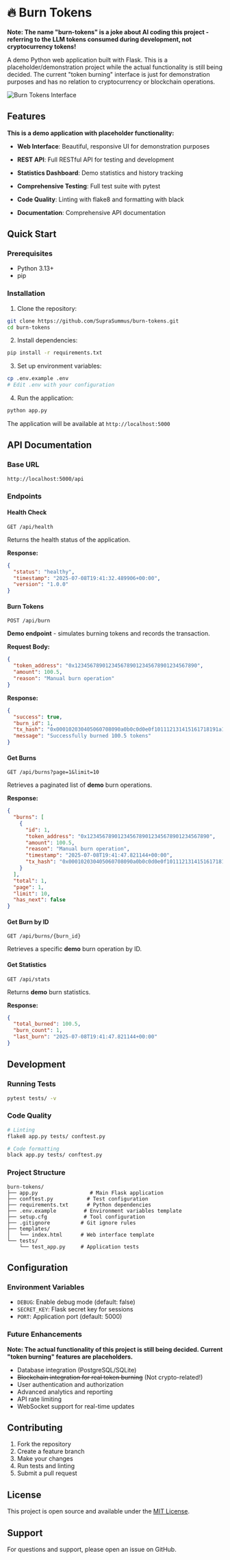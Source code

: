 # 🔥 Burn Tokens

**Note: The name "burn-tokens" is a joke about AI coding this project - referring to the LLM tokens consumed during development, not cryptocurrency tokens!**

A demo Python web application built with Flask. This is a placeholder/demonstration project while the actual functionality is still being decided. The current "token burning" interface is just for demonstration purposes and has no relation to cryptocurrency or blockchain operations.

![Burn Tokens Interface](https://github.com/user-attachments/assets/67fd4007-2e61-452a-89f8-6f1cee1edbf6)

## Features

**This is a demo application with placeholder functionality:**

- **Web Interface**: Beautiful, responsive UI for demonstration purposes
- **REST API**: Full RESTful API for testing and development
- **Statistics Dashboard**: Demo statistics and history tracking
- **Comprehensive Testing**: Full test suite with pytest
- **Code Quality**: Linting with flake8 and formatting with black

- **Documentation**: Comprehensive API documentation

## Quick Start

### Prerequisites

- Python 3.13+
- pip

### Installation

1. Clone the repository:
```bash
git clone https://github.com/SupraSummus/burn-tokens.git
cd burn-tokens
```

2. Install dependencies:
```bash
pip install -r requirements.txt
```

3. Set up environment variables:
```bash
cp .env.example .env
# Edit .env with your configuration
```

4. Run the application:
```bash
python app.py
```

The application will be available at `http://localhost:5000`

## API Documentation

### Base URL
```
http://localhost:5000/api
```

### Endpoints

#### Health Check
```http
GET /api/health
```
Returns the health status of the application.

**Response:**
```json
{
  "status": "healthy",
  "timestamp": "2025-07-08T19:41:32.489906+00:00",
  "version": "1.0.0"
}
```

#### Burn Tokens
```http
POST /api/burn
```
**Demo endpoint** - simulates burning tokens and records the transaction.

**Request Body:**
```json
{
  "token_address": "0x1234567890123456789012345678901234567890",
  "amount": 100.5,
  "reason": "Manual burn operation"
}
```

**Response:**
```json
{
  "success": true,
  "burn_id": 1,
  "tx_hash": "0x000102030405060708090a0b0c0d0e0f101112131415161718191a1b1c1d1e1f",
  "message": "Successfully burned 100.5 tokens"
}
```

#### Get Burns
```http
GET /api/burns?page=1&limit=10
```
Retrieves a paginated list of **demo** burn operations.

**Response:**
```json
{
  "burns": [
    {
      "id": 1,
      "token_address": "0x1234567890123456789012345678901234567890",
      "amount": 100.5,
      "reason": "Manual burn operation",
      "timestamp": "2025-07-08T19:41:47.821144+00:00",
      "tx_hash": "0x000102030405060708090a0b0c0d0e0f101112131415161718191a1b1c1d1e1f"
    }
  ],
  "total": 1,
  "page": 1,
  "limit": 10,
  "has_next": false
}
```

#### Get Burn by ID
```http
GET /api/burns/{burn_id}
```
Retrieves a specific **demo** burn operation by ID.

#### Get Statistics
```http
GET /api/stats
```
Returns **demo** burn statistics.

**Response:**
```json
{
  "total_burned": 100.5,
  "burn_count": 1,
  "last_burn": "2025-07-08T19:41:47.821144+00:00"
}
```

## Development

### Running Tests
```bash
pytest tests/ -v
```

### Code Quality
```bash
# Linting
flake8 app.py tests/ conftest.py

# Code formatting
black app.py tests/ conftest.py
```

### Project Structure
```
burn-tokens/
├── app.py                 # Main Flask application
├── conftest.py           # Test configuration
├── requirements.txt      # Python dependencies
├── .env.example         # Environment variables template
├── setup.cfg            # Tool configuration
├── .gitignore          # Git ignore rules
├── templates/
│   └── index.html      # Web interface template
└── tests/
    └── test_app.py     # Application tests
```

## Configuration

### Environment Variables

- `DEBUG`: Enable debug mode (default: false)
- `SECRET_KEY`: Flask secret key for sessions
- `PORT`: Application port (default: 5000)

### Future Enhancements

**Note: The actual functionality of this project is still being decided. Current "token burning" features are placeholders.**

- Database integration (PostgreSQL/SQLite)
- ~~Blockchain integration for real token burning~~ (Not crypto-related!)
- User authentication and authorization
- Advanced analytics and reporting
- API rate limiting
- WebSocket support for real-time updates

## Contributing

1. Fork the repository
2. Create a feature branch
3. Make your changes
4. Run tests and linting
5. Submit a pull request

## License

This project is open source and available under the [MIT License](LICENSE).

## Support

For questions and support, please open an issue on GitHub.